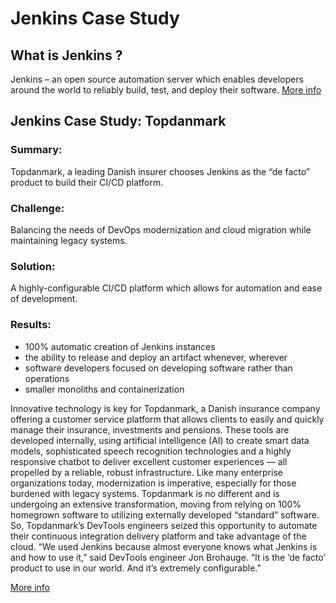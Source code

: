 # Jenkins Case Study

## What is Jenkins ?
Jenkins – an open source automation server which enables developers around the world to reliably build, test, and deploy their software. [More info](https://www.jenkins.io/)

## Jenkins Case Study: Topdanmark


### Summary: 
Topdanmark, a leading Danish insurer chooses Jenkins as the “de facto” product to build their CI/CD platform.

### Challenge:
 Balancing the needs of DevOps modernization and cloud migration while maintaining legacy systems.

### Solution: 
A highly-configurable CI/CD platform which allows for automation and ease of development.

### Results:
* 100% automatic creation of Jenkins instances
* the ability to release and deploy an artifact whenever, wherever
* software developers focused on developing software rather than operations
* smaller monoliths and containerization

Innovative technology is key for Topdanmark, a Danish insurance company offering a customer service platform that allows clients to easily and quickly manage their insurance, investments and pensions. These tools are developed internally, using artificial intelligence (AI) to create smart data models, sophisticated speech recognition technologies and a highly responsive chatbot to deliver excellent customer experiences — all propelled by a  reliable, robust infrastructure.
Like many enterprise organizations today, modernization is imperative, especially for those burdened with legacy systems. Topdanmark is no different and is undergoing an extensive transformation, moving from relying on 100% homegrown software to utilizing externally developed “standard” software. So, Topdanmark’s DevTools engineers seized this opportunity to automate their continuous integration delivery platform and take advantage of the cloud. 
“We used Jenkins because almost everyone knows what Jenkins is and how to use it,” said DevTools engineer Jon Brohauge. “It is the ‘de facto’ product to use in our world. And it’s extremely configurable.”

[More info](https://jenkinsistheway.io/case-studies/topdanmark/)